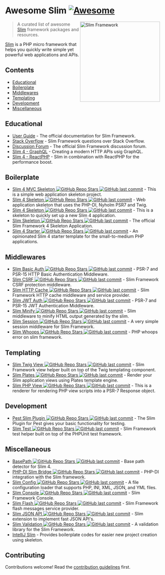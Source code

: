 # Awesome Slim [![Awesome](https://awesome.re/badge.svg)](https://awesome.re)

<!--lint ignore double-link-->
[<img src="https://github.com/nekofar/awesome-slim/raw/main/assets/slim-logo.png" align="right" width="260" alt="Slim Framework">](https://www.slimframework.com)

<!--lint ignore double-link-->
> A curated list of awesome [Slim](https://www.slimframework.com) framework packages and resources.

<!--lint ignore double-link-->
[Slim](https://www.slimframework.com) is a PHP micro framework that helps you quickly write simple yet powerful web applications and APIs.

## Contents

- [Educational](#educational)
- [Boilerplate](#boilerplate)
- [Middlewares](#middlewares)
- [Templating](#templating)
- [Development](#development)
- [Miscellaneous](#miscellaneous)

## Educational

- [User Guide](https://www.slimframework.com/docs/v4/) - The official documentation for Slim Framework.
- [Stack Overflow](https://stackoverflow.com/questions/tagged/slim) - Slim Framework questions over Stack Overflow.
- [Discussion Forum](https://discourse.slimframework.com) - The official Slim Framework discussion forum.
- [Slim 4 - GraphQL](https://odan.github.io/2021/08/12/slim-graphql.html) - Creating a modern HTTP APIs usig GraphQL.
- [Slim 4 - ReactPHP](https://odan.github.io/2021/08/14/slim-reactphp.html) - Slim in combination with ReactPHP for the performance boost.

## Boilerplate

- [Slim 4 MVC Skeleton ![GitHub Repo Stars](https://img.shields.io/github/stars/semhoun/slim-skeleton-mvc) ![GitHub last commit](https://img.shields.io/github/last-commit/semhoun/slim-skeleton-mvc)](https://github.com/semhoun/slim-skeleton-mvc) - This is a simple web application skeleton project.
- [Slim 4 Skeleton ![GitHub Repo Stars](https://img.shields.io/github/stars/adriansuter/Slim4-Skeleton) ![GitHub last commit](https://img.shields.io/github/last-commit/adriansuter/Slim4-Skeleton)](https://github.com/adriansuter/Slim4-Skeleton) - Web application skeleton that uses the PHP-DI, Nyholm PSR7 and Twig.
- [Slim 4 Skeleton ![GitHub Repo Stars](https://img.shields.io/github/stars/odan/slim4-skeleton) ![GitHub last commit](https://img.shields.io/github/last-commit/odan/slim4-skeleton)](https://github.com/odan/slim4-skeleton) - This is a skeleton to quickly set up a new Slim 4 application.
- [Slim Skeleton ![GitHub Repo Stars](https://img.shields.io/github/stars/slimphp/Slim-Skeleton) ![GitHub last commit](https://img.shields.io/github/last-commit/slimphp/Slim-Skeleton)](https://github.com/slimphp/Slim-Skeleton) - The official Slim Framework 4 Skeleton Application.
- [Slim 4 Starter ![GitHub Repo Stars](https://img.shields.io/github/stars/nbayramberdiyev/slim-4-starter) ![GitHub last commit](https://img.shields.io/github/last-commit/nbayramberdiyev/slim-4-starter)](https://github.com/nbayramberdiyev/slim-4-starter) - An opinionated Slim 4 starter template for the small-to-medium PHP applications.

## Middlewares

- [Slim Basic Auth ![GitHub Repo Stars](https://img.shields.io/github/stars/tuupola/slim-basic-auth) ![GitHub last commit](https://img.shields.io/github/last-commit/tuupola/slim-basic-auth)](https://github.com/tuupola/slim-basic-auth) - PSR-7 and PSR-15 HTTP Basic Authentication Middleware.
- [Slim CSRF ![GitHub Repo Stars](https://img.shields.io/github/stars/slimphp/Slim-Csrf) ![GitHub last commit](https://img.shields.io/github/last-commit/slimphp/Slim-Csrf)](https://github.com/slimphp/Slim-Csrf) - Slim Framework CSRF protection middleware.
- [Slim HTTP Cache ![GitHub Repo Stars](https://img.shields.io/github/stars/slimphp/Slim-HttpCache) ![GitHub last commit](https://img.shields.io/github/last-commit/slimphp/Slim-HttpCache)](https://github.com/slimphp/Slim-HttpCache) - Slim Framework HTTP cache middleware and service provider.
- [Slim JWT Auth ![GitHub Repo Stars](https://img.shields.io/github/stars/tuupola/slim-jwt-auth) ![GitHub last commit](https://img.shields.io/github/last-commit/tuupola/slim-jwt-auth)](https://github.com/tuupola/slim-jwt-auth) - PSR-7 and PSR-15 JWT Authentication Middleware.
- [Slim Minify ![GitHub Repo Stars](https://img.shields.io/github/stars/christianklisch/slim-minify) ![GitHub last commit](https://img.shields.io/github/last-commit/christianklisch/slim-minify)](https://github.com/christianklisch/slim-minify) - Slim middleware to minify HTML output generated by the slim.
- [Slim Session ![GitHub Repo Stars](https://img.shields.io/github/stars/bryanjhv/slim-session) ![GitHub last commit](https://img.shields.io/github/last-commit/bryanjhv/slim-session)](https://github.com/bryanjhv/slim-session) - A very simple session middleware for Slim Framework.
- [Slim Whoops ![GitHub Repo Stars](https://img.shields.io/github/stars/zeuxisoo/php-slim-whoops) ![GitHub last commit](https://img.shields.io/github/last-commit/zeuxisoo/php-slim-whoops)](https://github.com/zeuxisoo/php-slim-whoops) - PHP whoops error on slim framework.

## Templating

- [Slim Twig View ![GitHub Repo Stars](https://img.shields.io/github/stars/slimphp/Twig-View) ![GitHub last commit](https://img.shields.io/github/last-commit/slimphp/Twig-View)](https://github.com/slimphp/Twig-View) - Slim Framework view helper built on top of the Twig templating component.
- [Slim Plates ![GitHub Repo Stars](https://img.shields.io/github/stars/projek-xyz/slim-plates) ![GitHub last commit](https://img.shields.io/github/last-commit/projek-xyz/slim-plates)](https://github.com/projek-xyz/slim-plates) - Render your Slim application views using Plates template engine.
- [Slim PHP View ![GitHub Repo Stars](https://img.shields.io/github/stars/slimphp/PHP-View) ![GitHub last commit](https://img.shields.io/github/last-commit/slimphp/PHP-View)](https://github.com/slimphp/PHP-View) - This is a renderer for rendering PHP view scripts into a PSR-7 Response object.

## Development

- [Pest Slim Plugin ![GitHub Repo Stars](https://img.shields.io/github/stars/nekofar/pest-plugin-slim) ![GitHub last commit](https://img.shields.io/github/last-commit/nekofar/pest-plugin-slim)](https://github.com/nekofar/pest-plugin-slim) - The Slim Plugin for Pest gives your basic functionality for testing.
- [Slim Test ![GitHub Repo Stars](https://img.shields.io/github/stars/nekofar/slim-test) ![GitHub last commit](https://img.shields.io/github/last-commit/nekofar/slim-test)](https://github.com/nekofar/slim-test) - Slim Framework test helper built on top of the PHPUnit test framework.

## Miscellaneous

- [BasePath ![GitHub Repo Stars](https://img.shields.io/github/stars/selective-php/basepath) ![GitHub last commit](https://img.shields.io/github/last-commit/selective-php/basepath)](https://github.com/selective-php/basepath) - Base path detector for Slim 4.
- [PHP-DI Slim Bridge ![GitHub Repo Stars](https://img.shields.io/github/stars/PHP-DI/Slim-Bridge) ![GitHub last commit](https://img.shields.io/github/last-commit/PHP-DI/Slim-Bridge)](https://github.com/PHP-DI/Slim-Bridge) - PHP-DI integration with the Slim framework.
- [Slim Config ![GitHub Repo Stars](https://img.shields.io/github/stars/DavidePastore/Slim-Config) ![GitHub last commit](https://img.shields.io/github/last-commit/DavidePastore/Slim-Config)](https://github.com/DavidePastore/Slim-Config) - A file configuration loader that supports PHP, INI, XML, JSON, and YML files.
- [Slim Console ![GitHub Repo Stars](https://img.shields.io/github/stars/slimphp/Slim-Console) ![GitHub last commit](https://img.shields.io/github/last-commit/slimphp/Slim-Console)](https://github.com/slimphp/Slim-Console) - Slim Framework Console.
- [Slim Flash ![GitHub Repo Stars](https://img.shields.io/github/stars/slimphp/Slim-Flash) ![GitHub last commit](https://img.shields.io/github/last-commit/slimphp/Slim-Flash)](https://github.com/slimphp/Slim-Flash) - Slim Framework flash messages service provider.
- [Slim JSON API ![GitHub Repo Stars](https://img.shields.io/github/stars/entomb/slim-json-api) ![GitHub last commit](https://img.shields.io/github/last-commit/entomb/slim-json-api)](https://github.com/entomb/slim-json-api) - Slim extension to implement fast JSON API's.
- [Slim Validation ![GitHub Repo Stars](https://img.shields.io/github/stars/DavidePastore/Slim-Validation) ![GitHub last commit](https://img.shields.io/github/last-commit/DavidePastore/Slim-Validation)](https://github.com/DavidePastore/Slim-Validation) - A validation library for the Slim Framework.
- [IntelliJ Slim](https://plugins.jetbrains.com/plugin/18751-slim) - Provides boilerplate codes for easier new project creation using skeleton.

## Contributing

Contributions welcome! Read the [contribution guidelines](CONTRIBUTING.md) first.
